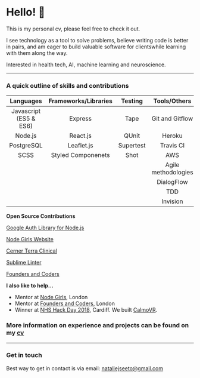 # Hello! 👋
This is my personal cv, please feel free to check it out.

I see technology as a tool to solve problems, believe writing code is better in pairs, and am eager to build valuable software for clientswhile learning with them along the way.

Interested in health tech, AI, machine learning and neuroscience.

-------------------     ----------------------------
### A quick outline of skills and contributions


| Languages             | Frameworks/Libraries | Testing   | Tools/Others        |
|:---------------------:|:--------------------:|:---------:|:-------------------:|
| Javascript (ES5 & ES6)| Express              | Tape      | Git and Gitflow     | 
| Node.js               | React.js             | QUnit     | Heroku              |
| PostgreSQL            | Leaflet.js           | Supertest | Travis CI           |
|  SCSS                 | Styled Componenets   | Shot      | AWS                 |
|                       |                      |           | Agile methodologies |
|                       |                      |           | DialogFlow          |
|                       |                      |           | TDD                 |
|                       |                      |           | Invision            |


**Open Source Contributions**

[Google Auth Library for Node.js](https://github.com/google/google-auth-library-nodejs/blob/master/CONTRIBUTORS)

[Node Girls Website](https://github.com/node-girls/node-girls-website/graphs/contributors)

[Cerner Terra Clinical](https://github.com/cerner/terra-clinical/blob/master/CONTRIBUTORS.md)

[Sublime Linter](https://github.com/SublimeLinter/SublimeLinter-flake8/graphs/contributors)

[Founders and Coders](https://github.com/foundersandcoders/ws-tdd-node-server/graphs/contributors)

   
**I also like to help...**
- Mentor at [Node Girls](http://nodegirls.io/), London
- Mentor at [Founders and Coders](https://foundersandcoders.com/), London
- Winner at [NHS Hack Day 2018](http://nhshackday.com/), Cardiff. We built [CalmoVR](https://github.com/nhsd-calmo/calmo).

### More information on experience and projects can be found on my [cv](/assets/cv.pdf)
__________________

### Get in touch
Best way to get in contact is via email: nataliejseeto@gmail.com
